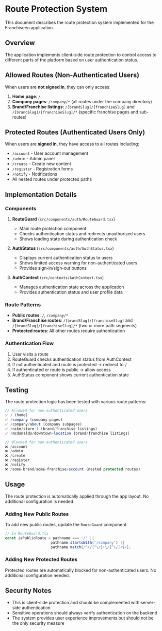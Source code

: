 # Route Protection System

This document describes the route protection system implemented for the Franchiseen application.

## Overview

The application implements client-side route protection to control access to different parts of the platform based on user authentication status.

## Allowed Routes (Non-Authenticated Users)

When users are **not signed in**, they can only access:

1. **Home page**: `/`
2. **Company pages**: `/company/*` (all routes under the company directory)
3. **Brand/Franchise listings**: `/[brandSlug]/[franchiseSlug]` and `/[brandSlug]/[franchiseSlug]/*` (specific franchise pages and sub-routes)

## Protected Routes (Authenticated Users Only)

When users are **signed in**, they have access to all routes including:

- `/account` - User account management
- `/admin` - Admin panel
- `/create` - Create new content
- `/register` - Registration forms
- `/notify` - Notifications
- All nested routes under protected paths

## Implementation Details

### Components

1. **RouteGuard** (`src/components/auth/RouteGuard.tsx`)
   - Main route protection component
   - Checks authentication status and redirects unauthorized users
   - Shows loading state during authentication check

2. **AuthStatus** (`src/components/auth/AuthStatus.tsx`)
   - Displays current authentication status to users
   - Shows limited access warning for non-authenticated users
   - Provides sign-in/sign-out buttons

3. **AuthContext** (`src/contexts/AuthContext.tsx`)
   - Manages authentication state across the application
   - Provides authentication status and user profile data

### Route Patterns

- **Public routes**: `/`, `/company/*`
- **Brand/Franchise routes**: `/[brandSlug]/[franchiseSlug]` and `/[brandSlug]/[franchiseSlug]/*` (two or more path segments)
- **Protected routes**: All other routes require authentication

### Authentication Flow

1. User visits a route
2. RouteGuard checks authentication status from AuthContext
3. If not authenticated and route is protected → redirect to `/`
4. If authenticated or route is public → allow access
5. AuthStatus component shows current authentication state

## Testing

The route protection logic has been tested with various route patterns:

```javascript
// Allowed for non-authenticated users
✅ / (home)
✅ /company (company pages)
✅ /company/about (company subpages)
✅ /nike/store-1 (brand/franchise listings)
✅ /mcdonalds/downtown-location (brand/franchise listings)

// Blocked for non-authenticated users
❌ /account
❌ /admin
❌ /create
❌ /register
❌ /notify
❌ /some-brand/some-franchise/account (nested protected routes)
```

## Usage

The route protection is automatically applied through the app layout. No additional configuration is needed.

### Adding New Public Routes

To add new public routes, update the `RouteGuard` component:

```typescript
// In RouteGuard.tsx
const isPublicRoute = pathname === '/' || 
                     pathname.startsWith('/company') ||
                     pathname.match(/^\/[^\/]+\/[^\/]+$/);
```

### Adding New Protected Routes

Protected routes are automatically blocked for non-authenticated users. No additional configuration needed.

## Security Notes

- This is client-side protection and should be complemented with server-side authentication
- Sensitive operations should always verify authentication on the backend
- The system provides user experience improvements but should not be the only security measure
